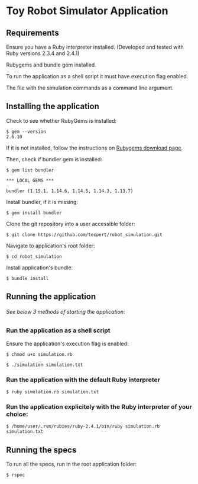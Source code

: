 # Toy Robot Simulator Application

## Requirements

Ensure you have a Ruby interpreter installed. (Developed and tested with Ruby versions 2.3.4 and 2.4.1)

Rubygems and bundle gem installed.

To run the application as a shell script it must have execution flag enabled.

The file with the simulation commands as a command line argument.

## Installing the application

Check to see whether RubyGems is installed:

```
$ gem --version
2.6.10
```

If it is not installed, follow the instructions on [Rubygems download page](https://rubygems.org/pages/download/).

Then, check if bundler gem is installed:

```
$ gem list bundler

*** LOCAL GEMS ***

bundler (1.15.1, 1.14.6, 1.14.5, 1.14.3, 1.13.7)

```

Install bundler, if it is missing:

```
$ gem install bundler
```

Clone the git repository into a user accessible folder:

```
$ git clone https://github.com/texpert/robot_simulation.git
```

Navigate to application's root folder:

```
$ cd robot_simulation
```

Install application's bundle:

```
$ bundle install
```

## Running the application

###### See below 3 methods of starting the application:

### Run the application as a shell script

Ensure the application's execution flag is enabled:
```
$ chmod u+x simulation.rb

```

```
$ ./simulation simulation.txt
```

### Run the application with the default Ruby interpreter

```
$ ruby simulation.rb simulation.txt
```

### Run the application explicitely with the Ruby interpreter of your choice:

```
$ /home/user/.rvm/rubies/ruby-2.4.1/bin/ruby simulation.rb simulation.txt
```

## Running the specs

To run all the specs, run in the root application folder:

```
$ rspec
```
